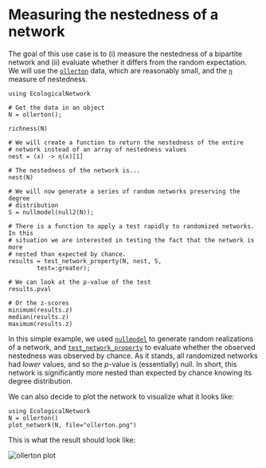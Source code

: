 # Measuring the nestedness of a network

The goal of this use case is to (i) measure the nestedness of a bipartite
network and (ii) evaluate whether it differs from the random expectation. We
will use the [`ollerton`](@ref) data, which are reasonably small, and the
[`η`](@ref) measure of nestedness.

~~~@repl
using EcologicalNetwork

# Get the data in an object
N = ollerton();

richness(N)

# We will create a function to return the nestedness of the entire
# network instead of an array of nestedness values
nest = (x) -> η(x)[1]

# The nestedness of the network is...
nest(N)

# We will now generate a series of random networks preserving the degree
# distribution
S = nullmodel(null2(N));

# There is a function to apply a test rapidly to randomized networks. In this
# situation we are interested in testing the fact that the network is more
# nested than expected by chance.
results = test_network_property(N, nest, S,
        test=:greater);

# We can look at the p-value of the test
results.pval

# Or the z-scores
minimum(results.z)
median(results.z)
maximum(results.z)
~~~

In this simple example, we used [`nullmodel`](@ref) to generate random
realizations of a network, and [`test_network_property`](@ref) to evaluate
whether the observed nestedness was observed by chance. As it stands, all
randomized networks had *lower* values, and so the *p*-value is (essentially)
null. In short, this network is significantly more nested than expected by
chance knowing its degree distribution.

We can also decide to plot the network to visualize what it looks like:

~~~@repl
using EcologicalNetwork
N = ollerton()
plot_network(N, file="ollerton.png")
~~~

This is what the result should look like:

![ollerton plot][ollertonplot]

[ollertonplot]: ollerton.png
